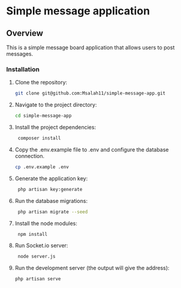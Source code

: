 # Simple message application

## Overview

This is a simple message board application that allows users to post messages.

### Installation

1. Clone the repository:

   ```bash
   git clone git@github.com:Msalah11/simple-message-app.git
2. Navigate to the project directory:

   ```bash
   cd simple-message-app
   ```

3. Install the project dependencies:

   ```bash
    composer install
    ```

4. Copy the .env.example file to .env and configure the database connection.

   ```bash
   cp .env.example .env
   ```

5. Generate the application key:

   ```bash
    php artisan key:generate
    ```

6. Run the database migrations:

   ```bash
    php artisan migrate --seed
    ```
7. Install the node modules:

   ```bash
    npm install
    ```
8. Run Socket.io server:

   ```bash
    node server.js
    ```
9. Run the development server (the output will give the address):

   ```bash
   php artisan serve
   ```
